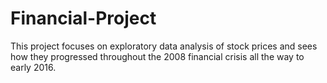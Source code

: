 # Financial-Project
This project focuses on exploratory data analysis of stock prices and sees how they progressed throughout the 2008 financial crisis all the way to early 2016.
